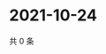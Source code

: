 # 2021-10-24

共 0 条

<!-- BEGIN WEIBO -->
<!-- 最后更新时间 Sun Oct 24 2021 03:10:58 GMT+0800 (China Standard Time) -->

<!-- END WEIBO -->
